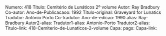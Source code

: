 Numero: 418
Titulo: Cemitério de Lunáticos 2º volume
Autor: Ray Bradbury
Co-autor: 
Ano-de-Publicacaoo: 1992
Titulo-original: Graveyard for Lunatics
Tradutor: António Porto
Co-tradutor: 
Ano-de-edicao: 1990
alias: Ray-Bradbury
Autor2-alias: 
Tradutor1-alias: Antonio-Porto
Tradutor2-alias: 
Titulo-link: 418-Cemiterio-de-Lunaticos-2-volume
Capa: 
pags: 
Capa-link: